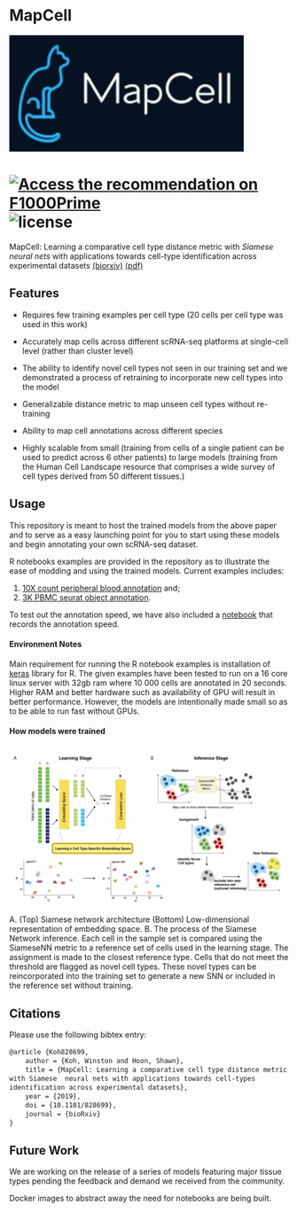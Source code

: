 # MapCell

<img src="./mapcell_logo.PNG" alt="logo" title="mapcell" style="zoom:150%;" />

#  <a href="https://f1000.com/prime/736854052?bd=1" target="_blank"><img src="https://s3.amazonaws.com/cdn.f1000.com/images/badges/badgef1000.gif" alt="Access the recommendation on F1000Prime" id="bg" /></a>  ![license](https://img.shields.io/github/license/mashape/apistatus.svg?maxAge=2592000)

MapCell: Learning a comparative cell type distance metric with *Siamese neural nets* with applications towards cell-type identification across experimental datasets [(biorxiv)](https://www.biorxiv.org/content/10.1101/828699v1) [(pdf)](https://www.biorxiv.org/content/biorxiv/early/2019/11/04/828699.full.pdf)

## Features  

- Requires few training examples per cell type (20 cells per cell type was used in this work) 

- Accurately map cells across different scRNA-seq platforms at single-cell level (rather than cluster level)

- The ability to identify novel cell types not seen in our training set and we demonstrated a process of retraining to incorporate new cell types into the model

- Generalizable distance metric to map unseen cell types without re-training

- Ability to map cell annotations across different species

- Highly scalable from small (training from cells of a single patient can be used to predict across 6 other patients) to large models (training from the Human Cell Landscape resource that comprises a wide survey of cell types derived from 50 different tissues.) 

## Usage

This repository is meant to host the trained models from the above paper and to serve as a easy launching point for you to start using these models and begin annotating your own scRNA-seq dataset.  

R notebooks examples are provided in the repository as to illustrate the ease of modding and using the trained models. Current examples includes:

1. [10X count peripheral blood annotation](./deployment_nb.md) and;
2. [3K PBMC seurat object annotation](./seurat_annotation.md).

To test out the annotation speed, we have also included a [notebook](./annotation_speed_stress_test) that records the annotation speed.

#### Environment Notes

Main requirement for running the R notebook examples is installation of [keras]( https://github.com/rstudio/keras) library for R. The given examples have been tested to run on a 16 core linux server with 32gb ram where 10 000 cells are annotated in 20 seconds. Higher RAM and better hardware such as availability of GPU will result in better performance. However, the models are intentionally made small so as to be able to run fast without GPUs.

#### How models were trained

![Overview](./plots/SNN_overview.PNG)

A. (Top) Siamese network architecture (Bottom) Low-dimensional representation of embedding space. B. The process of the Siamese Network inference. Each cell in the sample set is compared using the SiameseNN metric to a reference set of cells used in the learning stage. The assignment is made to the closest reference type. Cells that do not meet the threshold are flagged as novel cell types. These novel types can be reincorporated into the training set to generate a new SNN or included in the reference set without training.

## Citations

Please use the following bibtex entry:

```
@article {Koh828699,
	author = {Koh, Winston and Hoon, Shawn},
	title = {MapCell: Learning a comparative cell type distance metric with Siamese  neural nets with applications towards cell-types identification across experimental datasets},
	year = {2019},
	doi = {10.1101/828699},
	journal = {bioRxiv}
}
```

## Future Work

We are working on the release of a series of models featuring major tissue types pending the feedback and demand we received from the community.

Docker images to abstract away the need for notebooks are being built. 







